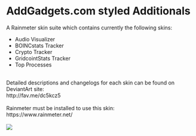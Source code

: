 # AddGadgets.com styled Additionals
A Rainmeter skin suite which contains currently the following skins:

<ul>
<li>Audio Visualizer</li>
<li>BOINCstats Tracker</li>
<li>Crypto Tracker</li>
<li>GridcointStats Tracker</li>
<li>Top Processes</li>
</ul><br>
Detailed descriptions and changelogs for each skin can be found on DeviantArt site:<br>
http://fav.me/dc5kcz5<br>
<br>
Rainmeter must be installed to use this skin:<br>
https://www.rainmeter.net/<br>
<br>
<img src="https://orig00.deviantart.net/32a1/f/2018/076/5/f/addgadgets_com_styled_additionals_v1_1_1_by_dudebaker-dc5kcz5.png">
